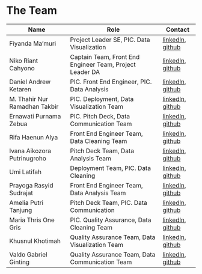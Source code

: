 # The Team

| Name                          | Role                                                               | Contact                              |
|-------------------------------|--------------------------------------------------------------------|--------------------------------------|
| Fiyanda Ma’muri               | Project Leader SE, PIC. Data Visualization                         | [linkedln](https://www.linkedin.com/in/fiyandamamuri/), [github](https://github.com/fiyandamamuri)                           |
| Niko Riant Cahyono            | Captain Team, Front End Engineer Team, Project Leader DA           | [linkedln](https://www.linkedin.com/in/niko-riant-8b6055285/), [github](https://github.com/royalrumble3)                     |
| Daniel Andrew Ketaren         | PIC. Front End Engineer, PIC. Data Analysis                        | [linkedln](https://www.linkedin.com/in/daniel-andrew-ketaren-2b51a5223/), [github](https://github.com/Danielketaren2207)     |
| M. Thahir Nur Ramadhan Takbir | PIC. Deployment, Data Visualization Team                           | [linkedln]( ), [github]( )           |
| Ernawati Purnama Zebua        | PIC. Pitch Deck, Data Communication Team                           | [linkedln]( ), [github]( )           |
| Rifa Haenun Alya              | Front End Engineer Team, Data Cleaning Team                        | [linkedln]( ), [github]( )           |
| Ivana Aikozora Putrinugroho   | Pitch Deck Team, Data Analysis Team                                | [linkedln](https://id.linkedin.com/in/ivana-aikozora), [github](https://github.com/aikozoora/aikozoora.github.io)            |
| Umi Latifah                   | Deployment Team, PIC. Data Cleaning                                | [linkedln](https://www.linkedin.com/in/umilatifah21 ), [github]( https://github.com/LatifahUmi)           |
| Prayoga Rasyid Sudrajat       | Front End Engineer Team, Data Analysis Team                        | [linkedln]( ), [github]( )           |
| Amelia Putri Tanjung          | Pitch Deck Team, PIC. Data Communication                           | [linkedln](https://www.linkedin.com/in/putri-tanjung-8a40652b1? ), [github]( https://github.com/PutriTanjung)                |
| Maria Thris One Gris          | PIC. Quality Assurance, Data Cleaning Team                         | [linkedln]( ), [github]( )           |
| Khusnul Khotimah              | Quality Assurance Team, Data Visualization Team                    | [linkedln]( ), [github]( )           |
| Valdo Gabriel Ginting         | Quality Assurance Team, Data Communication Team                    | [linkedln]( ), [github]( )           |



